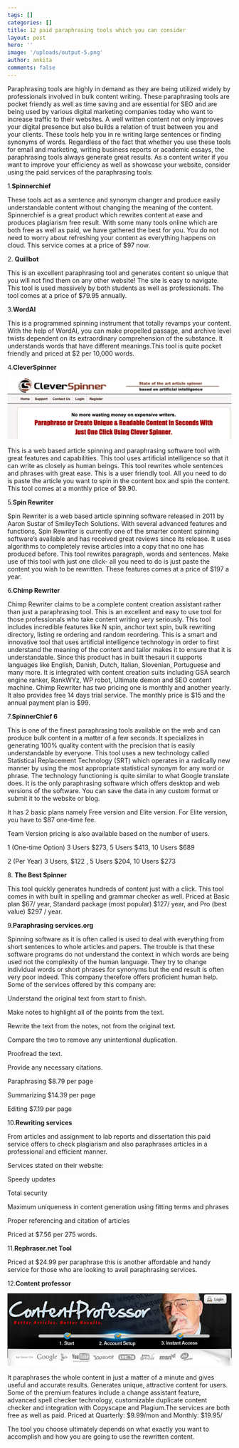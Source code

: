 ```yaml
---
tags: []
categories: []
title: 12 paid paraphrasing tools which you can consider
layout: post
hero: ''
image: '/uploads/output-5.png'
author: ankita
comments: false
---
```


Paraphrasing tools are highly in demand as they are being utilized widely by professionals involved in bulk content writing. These paraphrasing tools are pocket friendly as well as time saving and are essential for SEO and are being used by various digital marketing companies today who want to increase traffic to their websites. A well written content not only improves your digital presence but also builds a relation of trust between you and your clients. These tools help you in re writing large sentences or finding synonyms of words. Regardless of the fact that whether you use these tools for email and marketing, writing business reports or academic essays, the paraphrasing tools always generate great results. As a content writer if you want to improve your efficiency as well as showcase your website, consider using the paid services of the paraphrasing tools:

1\.**Spinnerchief**

These tools act as a sentence and synonym changer and produce easily understandable content without changing the meaning of the content. Spinnerchief is a great product which rewrites content at ease and produces plagiarism free result. With some many tools online which are both free as well as paid, we have gathered the best for you. You do not need to worry about refreshing your content as everything happens on cloud. This service comes at a price of $97 now.

2\. **Quillbot**

This is an excellent paraphrasing tool and generates content so unique that you will not find them on any other website! The site is easy to navigate. This tool is used massively by both students as well as professionals. The tool comes at a price of $79.95 annually.

3\.**WordAI**

This is a programmed spinning instrument that totally revamps your content. With the help of WordAI, you can make propelled passage, and archive level twists dependent on its extraordinary comprehension of the substance. It understands words that have different meanings.This tool is quite pocket friendly and priced at $2 per 10,000 words.

4\.**CleverSpinner**

![](/uploads/clver-spinner.png)

This is a web based article spinning and paraphrasing software tool with great features and capabilities. This tool uses artificial intelligence so that it can write as closely as human beings. This tool rewrites whole sentences and phrases with great ease. This is a user friendly tool. All you need to do is paste the article you want to spin in the content box and spin the content. This tool comes at a monthly price of $9.90.

5\.**Spin Rewriter**

Spin Rewriter is a web based article spinning software released in 2011 by Aaron Sustar of SmileyTech Solutions. With several advanced features and functions, Spin Rewriter is currently one of the smarter content spinning software’s available and has received great reviews since its release. It uses algorithms to completely revise articles into a copy that no one has produced before. This tool rewrites paragraph, words and sentences. Make use of this tool with just one click- all you need to do is just paste the content you wish to be rewritten. These features comes at a price of $197 a year.

6\.**Chimp Rewriter**

Chimp Rewriter claims to be a complete content creation assistant rather than just a paraphrasing tool. This is an excellent and easy to use tool for those professionals who take content writing very seriously. This tool includes incredible features like N spin, anchor text spin, bulk rewriting directory, listing re ordering and random reordering. This is a smart and innovative tool that uses artificial intelligence technology in order to first understand the meaning of the content and tailor makes it to ensure that it is understandable. Since this product has in built thesauri it supports languages like English, Danish, Dutch, Italian, Slovenian, Portuguese and many more. It is integrated with content creation suits including GSA search engine ranker, RankWYz, WP robot, Ultimate demon and SEO content machine. Chimp Rewriter has two pricing one is monthly and another yearly. It also provides free 14 days trial service. The monthly price is $15 and the annual payment plan is $99.

7\.**SpinnerChief 6**

This is one of the finest paraphrasing tools available on the web and can produce bulk content in a matter of a few seconds. It specializes in generating 100% quality content with the precision that is easily understandable by everyone. This tool uses a new technology called Statistical Replacement Technology (SRT) which operates in a radically new manner by using the most appropriate statistical synonym for any word or phrase. The technology functioning is quite similar to what Google translate does. It is the only paraphrasing software which offers desktop and web versions of the software. You can save the data in any custom format or submit it to the website or blog.

It has 2 basic plans namely Free version and Elite version. For Elite version, you have to $87 one-time fee.

Team Version pricing is also available based on the number of users.

1 (One-time Option) 3 Users $273, 5 Users $413, 10 Users $689

2 (Per Year) 3 Users, $122 , 5 Users $204, 10 Users $273

8\. **The Best Spinner**

This tool quickly generates hundreds of content just with a click. This tool comes in with built in spelling and grammar checker as well. Priced at Basic plan $67/ year, Standard package (most popular) $127/ year, and Pro (best value) $297 / year.

9\.**Paraphrasing services.org**

Spinning software as it is often called is used to deal with everything from short sentences to whole articles and papers. The trouble is that these software programs do not understand the context in which words are being used not the complexity of the human language. They try to change individual words or short phrases for synonyms but the end result is often very poor indeed. This company therefore offers proficient human help. Some of the services offered by this company are:

Understand the original text from start to finish.

Make notes to highlight all of the points from the text.

Rewrite the text from the notes, not from the original text.

Compare the two to remove any unintentional duplication.

Proofread the text.

Provide any necessary citations.

Paraphrasing $8.79 per page

Summarizing $14.39 per page

Editing $7.19 per page

10\.**Rewriting services**

From articles and assignment to lab reports and dissertation this paid service offers to check plagiarism and also paraphrases articles in a professional and efficient manner.

Services stated on their website:

Speedy updates

Total security

Maximum uniqueness in content generation using fitting terms and phrases

Proper referencing and citation of articles

Priced at $7.56 per 275 words.

11\.**Rephraser.net Tool**

Priced at $24.99 per paraphrase this is another affordable and handy service for those who are looking to avail paraphrasing services.

12\.**Content professor**

![](/uploads/content-professor.jpg)

It paraphrases the whole content in just a matter of a minute and gives useful and accurate results. Generates unique, attractive content for users. Some of the premium features include a change assistant feature, advanced spell checker technology, customizable duplicate content checker and integration with Copyscape and Plagium.The services are both free as well as paid. Priced at Quarterly: $9.99/mon and Monthly: $19.95/

The tool you choose ultimately depends on what exactly you want to accomplish and how you are going to use the rewritten content.
